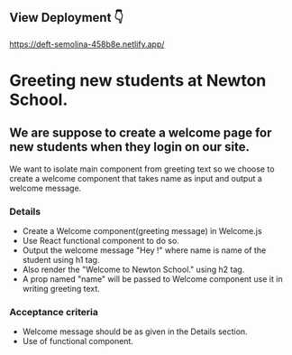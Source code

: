 ## View Deployment :point_down:
https://deft-semolina-458b8e.netlify.app/

# Greeting new students at Newton School.
## We are suppose to create a welcome page for new students when they login on our site.
We want to isolate main component from greeting text so we choose to create a welcome component that takes name as input and output a welcome message.


### Details
- Create a Welcome component(greeting  message) in Welcome.js 
- Use React functional component to do so.
- Output the welcome message "Hey <name>!" where name is name of the student using h1 tag.
- Also render the "Welcome to Newton School." using h2 tag.
- A prop named "name" will be passed to Welcome component use it in writing greeting text.

### Acceptance criteria
- Welcome message should be as given in the Details section.
- Use of functional component.
